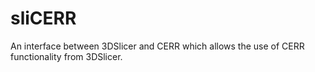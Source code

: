 # sliCERR
An interface between 3DSlicer and CERR which allows the use of CERR functionality from 3DSlicer.
